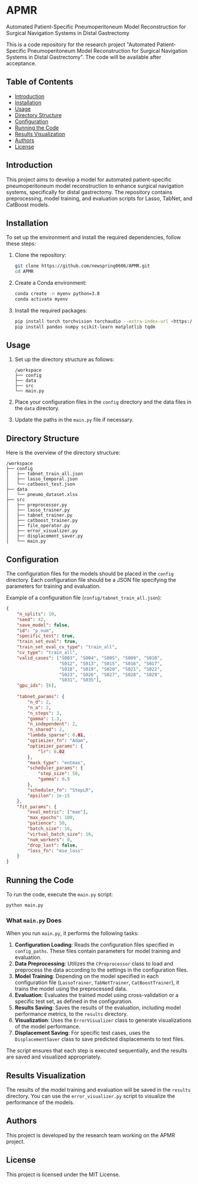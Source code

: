 # APMR

Automated Patient-Specific Pneumoperitoneum Model Reconstruction for Surgical Navigation Systems in Distal Gastrectomy

This is a code repository for the research project "Automated Patient-Specific Pneumoperitoneum Model Reconstruction for Surgical Navigation Systems in Distal Gastrectomy". The code will be available after acceptance.

## Table of Contents

- [Introduction](#introduction)
- [Installation](#installation)
- [Usage](#usage)
- [Directory Structure](#directory-structure)
- [Configuration](#configuration)
- [Running the Code](#running-the-code)
- [Results Visualization](#results-visualization)
- [Authors](#authors)
- [License](#license)

## Introduction

This project aims to develop a model for automated patient-specific pneumoperitoneum model reconstruction to enhance surgical navigation systems, specifically for distal gastrectomy. The repository contains preprocessing, model training, and evaluation scripts for Lasso, TabNet, and CatBoost models.

## Installation

To set up the environment and install the required dependencies, follow these steps:

1. Clone the repository:
    
    ```bash
    git clone https://github.com/newspring0606/APMR.git
    cd APMR
    
    ```
    
2. Create a Conda environment:
    
    ```bash
    conda create -n myenv python=3.8
    conda activate myenv
    
    ```
    
3. Install the required packages:
    
    ```bash
    pip install torch torchvision torchaudio --extra-index-url <https://download.pytorch.org/whl/cu117>
    pip install pandas numpy scikit-learn matplotlib tqdm
    
    ```
    

## Usage

1. Set up the directory structure as follows:
    
    ```
    /workspace
    ├── config
    ├── data
    ├── src
    └── main.py
    
    ```
    
2. Place your configuration files in the `config` directory and the data files in the `data` directory.
3. Update the paths in the `main.py` file if necessary.

## Directory Structure

Here is the overview of the directory structure:

```
/workspace
├── config
│   ├── tabnet_train_all.json
│   ├── lasso_temporal.json
│   └── catboost_test.json
├── data
│   └── pneumo_dataset.xlsx
├── src
│   ├── preprocessor.py
│   ├── lasso_trainer.py
│   ├── tabnet_trainer.py
│   ├── catboost_trainer.py
│   ├── file_operator.py
│   ├── error_visualizer.py
│   ├── displacement_saver.py
│   └── main.py

```

## Configuration

The configuration files for the models should be placed in the `config` directory. Each configuration file should be a JSON file specifying the parameters for training and evaluation.

Example of a configuration file (`config/tabnet_train_all.json`):

```json
{
    "n_splits": 10,
    "seed": 42,
    "save_model": false,
    "id": "p_num",
    "specific_test": true,
    "train_set_eval": true,
    "train_set_eval_cv_type": "train_all",
    "cv_type": "train_all",
    "valid_cases": ["S003", "S004", "S005", "S009", "S010",
                    "S012", "S013", "S015", "S016", "S017",
                    "S018", "S019", "S020", "S021", "S022",
                    "S023", "S026", "S027", "S028", "S029",
                    "S031", "S035"],
    "gpu_ids": [6],
    
    "tabnet_params": {
        "n_d": 2,
        "n_a": 2,
        "n_steps": 3,
        "gamma": 1.3,
        "n_independent": 2,
        "n_shared": 2,
        "lambda_sparse": 0.01,
        "optimizer_fn": "Adam",
        "optimizer_params": {
            "lr": 0.02
        },
        "mask_type": "entmax",
        "scheduler_params": {
            "step_size": 50,
            "gamma": 0.9
        },
        "scheduler_fn": "StepLR",
        "epsilon": 1e-15
    },
    "fit_params": {
        "eval_metric": ["mae"],
        "max_epochs": 100,
        "patience": 50,
        "batch_size": 16,
        "virtual_batch_size": 16,
        "num_workers": 0,
        "drop_last": false,
        "loss_fn": "mse_loss"
    }
}

```

## Running the Code

To run the code, execute the `main.py` script:

```bash
python main.py
```

### What `main.py` Does

When you run `main.py`, it performs the following tasks:

1. **Configuration Loading**: Reads the configuration files specified in `config_paths`. These files contain parameters for model training and evaluation.
2. **Data Preprocessing**: Utilizes the `CPreprocessor` class to load and preprocess the data according to the settings in the configuration files.
3. **Model Training**: Depending on the model specified in each configuration file (`LassoTrainer`, `TabNetTrainer`, `CatBoostTrainer`), it trains the model using the preprocessed data.
4. **Evaluation**: Evaluates the trained model using cross-validation or a specific test set, as defined in the configuration.
5. **Results Saving**: Saves the results of the evaluation, including model performance metrics, to the `results` directory.
6. **Visualization**: Uses the `ErrorVisualizer` class to generate visualizations of the model performance.
7. **Displacement Saving**: For specific test cases, uses the `DisplacementSaver` class to save predicted displacements to text files.

The script ensures that each step is executed sequentially, and the results are saved and visualized appropriately.


## Results Visualization

The results of the model training and evaluation will be saved in the `results` directory. You can use the `error_visualizer.py` script to visualize the performance of the models.

## Authors

This project is developed by the research team working on the APMR project.

## License
This project is licensed under the MIT License.
